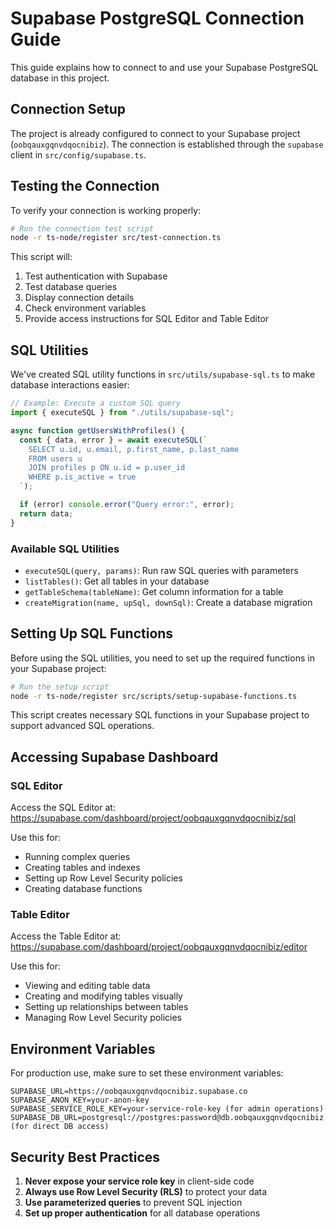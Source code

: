 # Supabase PostgreSQL Connection Guide

This guide explains how to connect to and use your Supabase PostgreSQL database in this project.

## Connection Setup

The project is already configured to connect to your Supabase project (`oobqauxgqnvdqocnibiz`). The connection is established through the `supabase` client in `src/config/supabase.ts`.

## Testing the Connection

To verify your connection is working properly:

```bash
# Run the connection test script
node -r ts-node/register src/test-connection.ts
```

This script will:

1. Test authentication with Supabase
2. Test database queries
3. Display connection details
4. Check environment variables
5. Provide access instructions for SQL Editor and Table Editor

## SQL Utilities

We've created SQL utility functions in `src/utils/supabase-sql.ts` to make database interactions easier:

```typescript
// Example: Execute a custom SQL query
import { executeSQL } from "./utils/supabase-sql";

async function getUsersWithProfiles() {
  const { data, error } = await executeSQL(`
    SELECT u.id, u.email, p.first_name, p.last_name 
    FROM users u
    JOIN profiles p ON u.id = p.user_id
    WHERE p.is_active = true
  `);

  if (error) console.error("Query error:", error);
  return data;
}
```

### Available SQL Utilities

- `executeSQL(query, params)`: Run raw SQL queries with parameters
- `listTables()`: Get all tables in your database
- `getTableSchema(tableName)`: Get column information for a table
- `createMigration(name, upSql, downSql)`: Create a database migration

## Setting Up SQL Functions

Before using the SQL utilities, you need to set up the required functions in your Supabase project:

```bash
# Run the setup script
node -r ts-node/register src/scripts/setup-supabase-functions.ts
```

This script creates necessary SQL functions in your Supabase project to support advanced SQL operations.

## Accessing Supabase Dashboard

### SQL Editor

Access the SQL Editor at: https://supabase.com/dashboard/project/oobqauxgqnvdqocnibiz/sql

Use this for:

- Running complex queries
- Creating tables and indexes
- Setting up Row Level Security policies
- Creating database functions

### Table Editor

Access the Table Editor at: https://supabase.com/dashboard/project/oobqauxgqnvdqocnibiz/editor

Use this for:

- Viewing and editing table data
- Creating and modifying tables visually
- Setting up relationships between tables
- Managing Row Level Security policies

## Environment Variables

For production use, make sure to set these environment variables:

```
SUPABASE_URL=https://oobqauxgqnvdqocnibiz.supabase.co
SUPABASE_ANON_KEY=your-anon-key
SUPABASE_SERVICE_ROLE_KEY=your-service-role-key (for admin operations)
SUPABASE_DB_URL=postgresql://postgres:password@db.oobqauxgqnvdqocnibiz.supabase.co:5432/postgres (for direct DB access)
```

## Security Best Practices

1. **Never expose your service role key** in client-side code
2. **Always use Row Level Security (RLS)** to protect your data
3. **Use parameterized queries** to prevent SQL injection
4. **Set up proper authentication** for all database operations
